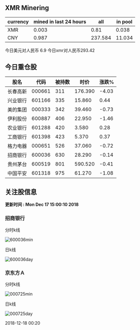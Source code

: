 ## XMR Minering

|currency|mined in last 24 hours|all|in pool|
|---|---|---|---|
|XMR|0.003|0.81|0.038|
|CNY|0.987|237.584|11.034|

今日美元对人民币 6.9	今日xmr对人民币293.42


## 今日重仓股 

|股名|代码|被持数|时价|涨跌%|
|---|---|---|---|---|
|长春高新|000661|311|176.390|-4.03|
|兴业银行|601166|335|15.860|0.44|
|美的集团|000333|342|39.460|-0.73|
|伊利股份|600887|406|22.950|-1.46|
|农业银行|601288|420|3.580|0.28|
|工商银行|601398|423|5.370|0.37|
|格力电器|000651|526|37.060|-0.72|
|招商银行|600036|630|28.290|-0.14|
|贵州茅台|600519|801|590.520|-0.41|
|中国平安|601318|975|61.270|-1.08|

## 关注股信息
**更新时间 : Mon Dec 17 15:00:10 2018**
### 招商银行 
分时k线

![600036min](http://image.sinajs.cn/newchart/min/n/sh600036.gif)

日k线

![600036day](http://image.sinajs.cn/newchart/daily/n/sh600036.gif)

### 京东方Ａ 
分时k线

![000725min](http://image.sinajs.cn/newchart/min/n/sz000725.gif)

日k线

![000725day](http://image.sinajs.cn/newchart/daily/n/sz000725.gif)

2018-12-18 00:20
